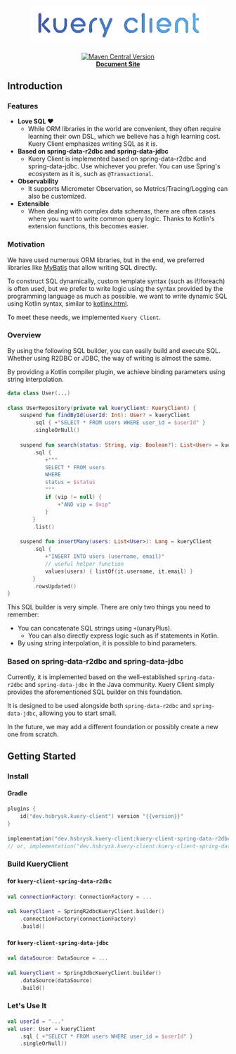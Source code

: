 <div align="center">
<h1>
<a href="https://kuery-client.hsbrysk.dev/"><img src="/docs/logo.png" alt="kuery-client-logo" width="400" /></a>
</h1>
<a href="https://central.sonatype.com/search?q=kuery-client"><img alt="Maven Central Version" src="https://img.shields.io/maven-central/v/dev.hsbrysk.kuery-client/kuery-client-core"></a>
<br />
<a href="https://kuery-client.hsbrysk.dev/"><b>Document Site</b></a>
</div>

## Introduction

### Features

- **Love SQL ♥**
    - While ORM libraries in the world are convenient, they often require learning their own DSL, which we believe has a
      high learning cost. Kuery Client emphasizes writing SQL as it is.
- **Based on spring-data-r2dbc and spring-data-jdbc**
    - Kuery Client is implemented based on spring-data-r2dbc and spring-data-jdbc. Use whichever you prefer. You can use
      Spring's ecosystem as it is, such as `@Transactional`.
- **Observability**
    - It supports Micrometer Observation, so Metrics/Tracing/Logging can also be customized.
- **Extensible**
    - When dealing with complex data schemas, there are often cases where you want to write common query logic. Thanks
      to Kotlin's extension functions, this becomes easier.

### Motivation

We have used numerous ORM libraries, but in the end, we preferred libraries
like [MyBatis](https://github.com/mybatis/mybatis-3) that allow writing SQL directly.

To construct SQL dynamically, custom template syntax (such as if/foreach) is often used, but we prefer to write logic
using the syntax provided by the programming language as much as possible.
we want to write dynamic SQL using Kotlin syntax, similar to [kotlinx.html](https://github.com/Kotlin/kotlinx.html).

To meet these needs, we implemented `Kuery Client`.

### Overview

By using the following SQL builder, you can easily build and execute SQL. Whether using R2DBC or JDBC, the way of
writing is almost the same.

By providing a Kotlin compiler plugin, we achieve binding parameters using string interpolation.

```kotlin
data class User(...)

class UserRepository(private val kueryClient: KueryClient) {
    suspend fun findById(userId: Int): User? = kueryClient
        .sql { +"SELECT * FROM users WHERE user_id = $userId" }
        .singleOrNull()

    suspend fun search(status: String, vip: Boolean?): List<User> = kueryClient
        .sql {
            +"""
            SELECT * FROM users
            WHERE
            status = $status
            """
            if (vip != null) {
                +"AND vip = $vip"
            }
        }
        .list()

    suspend fun insertMany(users: List<User>): Long = kueryClient
        .sql {
            +"INSERT INTO users (username, email)"
            // useful helper function
            values(users) { listOf(it.username, it.email) }
        }
        .rowsUpdated()
}
```

This SQL builder is very simple. There are only two things you need to remember:

- You can concatenate SQL strings using `+`(unaryPlus).
    - You can also directly express logic such as if statements in Kotlin.
- By using string interpolation, it is possible to bind parameters.

### Based on spring-data-r2dbc and spring-data-jdbc

Currently, it is implemented based on the well-established `spring-data-r2dbc` and `spring-data-jdbc` in the Java
community. Kuery Client simply provides the aforementioned SQL builder on this foundation.

It is designed to be used alongside both `spring-data-r2dbc` and `spring-data-jdbc`, allowing you to start small.

In the future, we may add a different foundation or possibly create a new one from scratch.

## Getting Started

### Install

#### Gradle

```kotlin
plugins {
    id("dev.hsbrysk.kuery-client") version "{{version}}"
}

implementation("dev.hsbrysk.kuery-client:kuery-client-spring-data-r2dbc:{{version}}")
// or, implementation("dev.hsbrysk.kuery-client:kuery-client-spring-data-jdbc:{{version}}")
```

### Build KueryClient

#### for `kuery-client-spring-data-r2dbc`

```kotlin
val connectionFactory: ConnectionFactory = ...

val kueryClient = SpringR2dbcKueryClient.builder()
    .connectionFactory(connectionFactory)
    .build()
```

#### for `kuery-client-spring-data-jdbc`

```kotlin
val dataSource: DataSource = ...

val kueryClient = SpringJdbcKueryClient.builder()
    .dataSource(dataSource)
    .build()
```

### Let's Use It

```kotlin
val userId = "..."
val user: User = kueryClient
    .sql { +"SELECT * FROM users WHERE user_id = $userId" }
    .singleOrNull()
```
